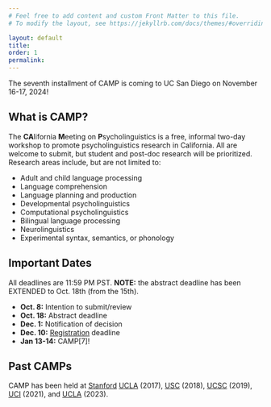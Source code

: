 ```yaml
---
# Feel free to add content and custom Front Matter to this file.
# To modify the layout, see https://jekyllrb.com/docs/themes/#overriding-theme-defaults

layout: default
title: 
order: 1
permalink:
---
```


The seventh installment of CAMP is coming to UC San Diego on November 16-17, 2024!

## What is CAMP?
The **CA**lifornia **M**eeting on **P**sycholinguistics is a free, informal two-day workshop to promote psycholinguistics research in California. All are welcome to submit, but student and post-doc research will be prioritized. Research areas include, but are not limited to:
* Adult and child language processing
* Language comprehension
* Language planning and production
* Developmental psycholinguistics 
* Computational psycholinguistics
* Bilingual language processing
* Neurolinguistics
* Experimental syntax, semantics, or phonology

## Important Dates
All deadlines are 11:59 PM PST. **NOTE:** the abstract deadline has been EXTENDED to Oct. 18th (from the 15th).

* **Oct. 8:** Intention to submit/review
* **Oct. 18:** Abstract deadline
* **Dec. 1:** Notification of decision
* **Dec. 10:** [Registration](https://forms.gle/VijicvuhyDV5NC3T9) deadline
* **Jan 13-14:** CAMP\[7\]!

## Past CAMPs
CAMP has been held at [Stanford](https://camp6.github.io) [UCLA](https://sites.google.com/view/camp-ucla2017/home) (2017), [USC](https://sites.google.com/view/camp-usc2018/home) (2018), [UCSC](https://sites.google.com/view/camp-ucsc/) (2019), [UCI](https://sites.google.com/view/camp-2021/home) (2021), and [UCLA](https://sites.google.com/view/camp5-ucla) (2023).